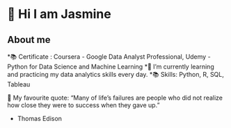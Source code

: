 # 👋 Hi I am Jasmine 

## About me

*📚 Certificate :  Coursera - Google Data Analyst Professional,  Udemy - Python for Data Science and Machine Learning
*🌱 I’m currently learning and practicing my data analytics skills every day.
*📚 Skills: Python, R, SQL, Tableau


💪 My favourite quote: 
“Many of life’s failures are people who did not realize how close they were to success when they gave up.”
- Thomas Edison


